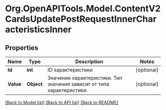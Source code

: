 # Org.OpenAPITools.Model.ContentV2CardsUpdatePostRequestInnerCharacteristicsInner

## Properties

Name | Type | Description | Notes
------------ | ------------- | ------------- | -------------
**Id** | **int** | ID характеристики | [optional] 
**Value** | **Object** | Значение характеристики. Тип значения зависит от типа характеристики. | [optional] 

[[Back to Model list]](../README.md#documentation-for-models) [[Back to API list]](../README.md#documentation-for-api-endpoints) [[Back to README]](../README.md)

